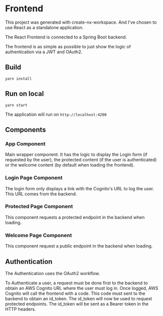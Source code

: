 # Frontend

This project was generated with create-nx-workspace. And I've chosen to use React as a standalone application.

The React Frontend is connected to a Spring Boot backend.

The frontend is as simple as possible to just show the logic of authentication via a JWT and OAuth2.

## Build

```
yarn install
```

## Run on local

```
yarn start
```

The application will run on `http://localhost:4200`

## Components

### App Component

Main wrapper component. It has the logic to display the Login form (if requested by the user), the protected content
(if the user is authenticated) or the welcome content (by default when loading the frontend).

### Login Page Component

The login form only displays a link with the Cognito's URL to log the user. This URL comes from the backend.

### Protected Page Component

This component requests a protected endpoint in the backend when loading.

### Welcome Page Component

This component request a public endpoint in the backend when loading.

## Authentication

The Authentication uses the OAuth2 workflow.

To Authenticate a user, a request must be done first to the backend to obtain an AWS Cognito URL where the user must log in.
Once logged, AWS Cognito will call the frontend with a code. This code must sent to the backend to obtain an id_token.
The id_token will now be used to request protected endpoints. The id_token will be sent as a Bearer token in the
HTTP headers.
